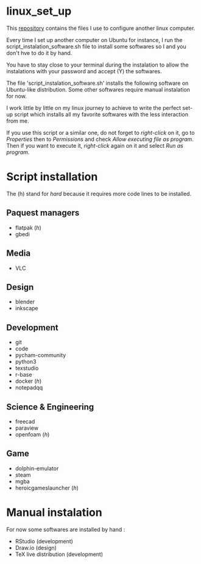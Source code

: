 # linux_set_up
This [repository](https://github.com/F-BSC/linux_set_up) contains the files I use to configure another linux computer.

Every time I set up another computer on Ubuntu for instance, I run the script_instalation_software.sh file to install some softwares so I and you don't hve to do it by hand.

You have to stay close to your terminal during the instalation to allow the instalations with your password and accept (Y) the softwares.

The file 'script_instalation_software.sh' installs the following software on Ubuntu-like distribution.
Some other softwares require manual instalation for now. 

I work little by little on my linux journey to achieve to write the perfect set-up script which installs all my favorite softwares with the less interaction from me.

If you use this script or a similar one, do not forget to *right-click* on it, go to *Properties* then to *Permissions* and check *Allow executing file as program*.
Then if you want to execute it, *right-click* again on it and select *Run as program*.

# Script installation
The (h) stand for *hard* because it requires more code lines to be installed.

## Paquest managers
- flatpak (*h*)
- gbedi

## Media
- VLC

## Design
- blender
- inkscape

## Development
- git
- code
- pycham-community
- python3
- texstudio
- r-base
- docker (*h*)
- notepadqq

## Science & Engineering
- freecad
- paraview
- openfoam (*h*)

## Game
- dolphin-emulator
- steam
- mgba
- heroicgameslauncher (*h*)

# Manual instalation

For now some softwares are installed by hand : 

- RStudio (development)
- Draw.io (design)
- TeX live distribution (development)


